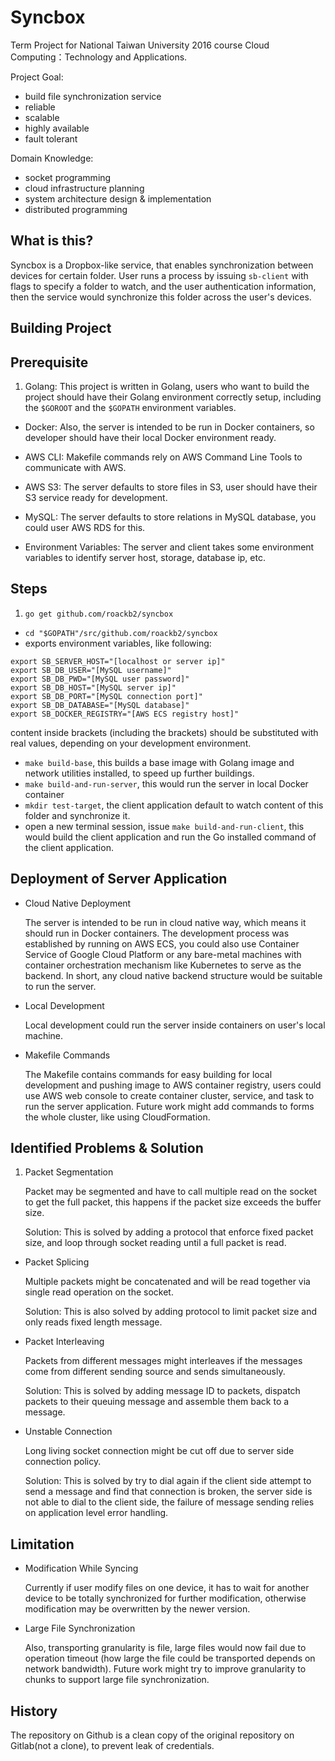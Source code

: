# Syncbox

Term Project for National Taiwan University 2016 course Cloud Computing：Technology and Applications.

Project Goal:
* build file synchronization service
* reliable
* scalable
* highly available
* fault tolerant

Domain Knowledge:
* socket programming
* cloud infrastructure planning
* system architecture design & implementation
* distributed programming

## What is this?

Syncbox is a Dropbox-like service, that enables synchronization between devices for certain folder.
User runs a process by issuing `sb-client` with flags to specify a folder to watch, and the user authentication information,
then the service would synchronize this folder across the user's devices.


## Building Project

## Prerequisite

1. Golang:
This project is written in Golang, users who want to build the project should have their Golang environment correctly setup, including the `$GOROOT` and the `$GOPATH` environment variables.

* Docker:
Also, the server is intended to be run in Docker containers, so developer should have their local Docker environment ready.

* AWS CLI:
Makefile commands rely on AWS Command Line Tools to communicate with AWS.

* AWS S3:
The server defaults to store files in S3, user should have their S3 service ready for development.

* MySQL:
The server defaults to store relations in MySQL database, you could user AWS RDS for this.

* Environment Variables:
The server and client takes some environment variables to identify server host, storage, database ip, etc.

## Steps
1. `go get github.com/roackb2/syncbox`
* `cd "$GOPATH"/src/github.com/roackb2/syncbox`
* exports environment variables, like following:
```shell
export SB_SERVER_HOST="[localhost or server ip]"
export SB_DB_USER="[MySQL username]"
export SB_DB_PWD="[MySQL user password]"
export SB_DB_HOST="[MySQL server ip]"
export SB_DB_PORT="[MySQL connection port]"
export SB_DB_DATABASE="[MySQL database]"
export SB_DOCKER_REGISTRY="[AWS ECS registry host]"
```
content inside brackets (including the brackets) should be substituted with real values, depending on your development environment.
* `make build-base`, this builds a base image with Golang image and network utilities installed, to speed up further buildings.
* `make build-and-run-server`, this would run the server in local Docker container
* `mkdir test-target`, the client application default to  watch content of this folder and synchronize it.
* open a new terminal session, issue `make build-and-run-client`, this would build the client application and run the Go installed command of the client application.

## Deployment of Server Application

* Cloud Native Deployment

    The server is intended to be run in cloud native way, which means it should run in Docker containers. The development process was established by running on AWS ECS, you could also use Container Service of Google Cloud Platform or any bare-metal machines with container orchestration mechanism like Kubernetes to serve as the backend. In short, any cloud native backend structure would be suitable to run the server.

* Local Development

    Local development could run the server inside containers on user's local machine.

* Makefile Commands

    The Makefile contains commands for easy building for local development and pushing image to AWS container registry, users could use AWS web console to create container cluster, service, and task to run the server application. Future work might add commands to forms the whole cluster, like using CloudFormation.

## Identified Problems & Solution

1. Packet Segmentation

    Packet may be segmented and have to call multiple read on the socket to get the full packet, this happens if the packet size exceeds the buffer size.

    Solution: This is solved by adding a protocol that enforce fixed packet size, and loop through socket reading until a full packet is read.
* Packet Splicing

    Multiple packets might be concatenated and will be read together via single read operation on the socket.

    Solution: This is also solved by adding protocol to limit packet size and only reads fixed length message.
* Packet Interleaving

    Packets from different messages might interleaves if the messages come from different sending source and sends simultaneously.

    Solution: This is solved by adding message ID to packets, dispatch packets to their queuing message and assemble them back to a message.

* Unstable Connection

    Long living socket connection might be cut off due to server side connection policy.

    Solution: This is solved by try to dial again if the client side attempt to send a message and find that connection is broken, the server side is not able to dial to the client side, the failure of message sending relies on application level error handling.

## Limitation

* Modification While Syncing

    Currently if user modify files on one device, it has to wait for another device to be totally synchronized for further modification, otherwise modification may be overwritten by the newer version.

*   Large File Synchronization

    Also, transporting granularity is file, large files would now fail due to operation timeout (how large the file could be transported depends on network bandwidth). Future work might try to improve granularity to chunks to support large file synchronization.

## History

The repository on Github is a clean copy of the original repository on Gitlab(not a clone), to prevent leak of credentials.

